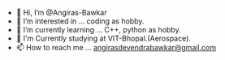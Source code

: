 - 👋 Hi, I’m @Angiras-Bawkar
- 👀 I’m interested in ... coding as hobby.
- 🌱 I’m currently learning ... C++, python as hobby.
- 🏫 I'm Currently studying at VIT-Bhopal.(Aerospace).
- 📫 How to reach me ... angirasdevendrabawkar@gmail.com

<!---
Angiras-Bawkar/Angiras-Bawkar is a ✨ special ✨ repository because its `README.md` (this file) appears on your GitHub profile.
You can click the Preview link to take a look at your changes.
--->

